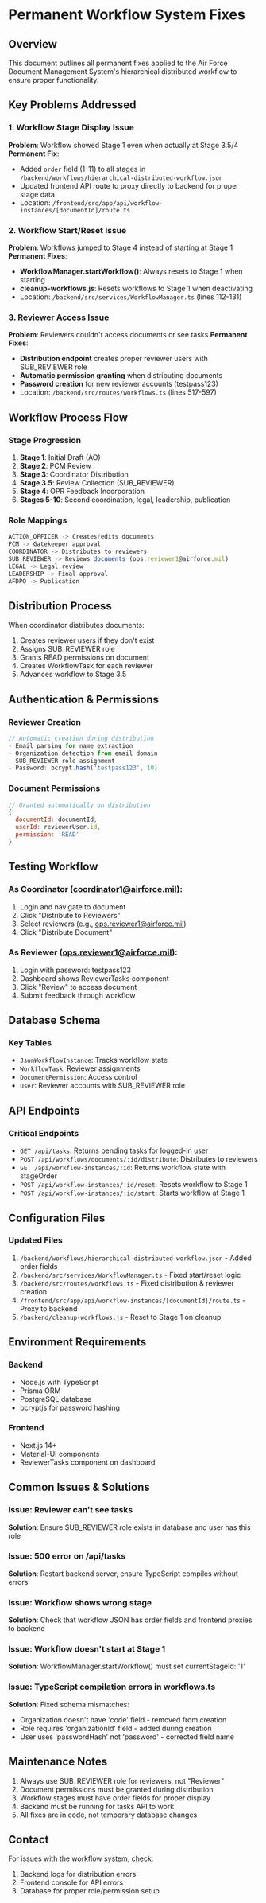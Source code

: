 # Permanent Workflow System Fixes

## Overview
This document outlines all permanent fixes applied to the Air Force Document Management System's hierarchical distributed workflow to ensure proper functionality.

## Key Problems Addressed

### 1. Workflow Stage Display Issue
**Problem**: Workflow showed Stage 1 even when actually at Stage 3.5/4
**Permanent Fix**:
- Added `order` field (1-11) to all stages in `/backend/workflows/hierarchical-distributed-workflow.json`
- Updated frontend API route to proxy directly to backend for proper stage data
- Location: `/frontend/src/app/api/workflow-instances/[documentId]/route.ts`

### 2. Workflow Start/Reset Issue
**Problem**: Workflows jumped to Stage 4 instead of starting at Stage 1
**Permanent Fixes**:
- **WorkflowManager.startWorkflow()**: Always resets to Stage 1 when starting
- **cleanup-workflows.js**: Resets workflows to Stage 1 when deactivating
- Location: `/backend/src/services/WorkflowManager.ts` (lines 112-131)

### 3. Reviewer Access Issue
**Problem**: Reviewers couldn't access documents or see tasks
**Permanent Fixes**:
- **Distribution endpoint** creates proper reviewer users with SUB_REVIEWER role
- **Automatic permission granting** when distributing documents
- **Password creation** for new reviewer accounts (testpass123)
- Location: `/backend/src/routes/workflows.ts` (lines 517-597)

## Workflow Process Flow

### Stage Progression
1. **Stage 1**: Initial Draft (AO)
2. **Stage 2**: PCM Review
3. **Stage 3**: Coordinator Distribution
4. **Stage 3.5**: Review Collection (SUB_REVIEWER)
5. **Stage 4**: OPR Feedback Incorporation
6. **Stages 5-10**: Second coordination, legal, leadership, publication

### Role Mappings
```javascript
ACTION_OFFICER -> Creates/edits documents
PCM -> Gatekeeper approval
COORDINATOR -> Distributes to reviewers
SUB_REVIEWER -> Reviews documents (ops.reviewer1@airforce.mil)
LEGAL -> Legal review
LEADERSHIP -> Final approval
AFDPO -> Publication
```

## Distribution Process

When coordinator distributes documents:
1. Creates reviewer users if they don't exist
2. Assigns SUB_REVIEWER role
3. Grants READ permissions on document
4. Creates WorkflowTask for each reviewer
5. Advances workflow to Stage 3.5

## Authentication & Permissions

### Reviewer Creation
```javascript
// Automatic creation during distribution
- Email parsing for name extraction
- Organization detection from email domain
- SUB_REVIEWER role assignment
- Password: bcrypt.hash('testpass123', 10)
```

### Document Permissions
```javascript
// Granted automatically on distribution
{
  documentId: documentId,
  userId: reviewerUser.id,
  permission: 'READ'
}
```

## Testing Workflow

### As Coordinator (coordinator1@airforce.mil):
1. Login and navigate to document
2. Click "Distribute to Reviewers"
3. Select reviewers (e.g., ops.reviewer1@airforce.mil)
4. Click "Distribute Document"

### As Reviewer (ops.reviewer1@airforce.mil):
1. Login with password: testpass123
2. Dashboard shows ReviewerTasks component
3. Click "Review" to access document
4. Submit feedback through workflow

## Database Schema

### Key Tables
- `JsonWorkflowInstance`: Tracks workflow state
- `WorkflowTask`: Reviewer assignments
- `DocumentPermission`: Access control
- `User`: Reviewer accounts with SUB_REVIEWER role

## API Endpoints

### Critical Endpoints
- `GET /api/tasks`: Returns pending tasks for logged-in user
- `POST /api/workflows/documents/:id/distribute`: Distributes to reviewers
- `GET /api/workflow-instances/:id`: Returns workflow state with stageOrder
- `POST /api/workflow-instances/:id/reset`: Resets workflow to Stage 1
- `POST /api/workflow-instances/:id/start`: Starts workflow at Stage 1

## Configuration Files

### Updated Files
1. `/backend/workflows/hierarchical-distributed-workflow.json` - Added order fields
2. `/backend/src/services/WorkflowManager.ts` - Fixed start/reset logic
3. `/backend/src/routes/workflows.ts` - Fixed distribution & reviewer creation
4. `/frontend/src/app/api/workflow-instances/[documentId]/route.ts` - Proxy to backend
5. `/backend/cleanup-workflows.js` - Reset to Stage 1 on cleanup

## Environment Requirements

### Backend
- Node.js with TypeScript
- Prisma ORM
- PostgreSQL database
- bcryptjs for password hashing

### Frontend
- Next.js 14+
- Material-UI components
- ReviewerTasks component on dashboard

## Common Issues & Solutions

### Issue: Reviewer can't see tasks
**Solution**: Ensure SUB_REVIEWER role exists in database and user has this role

### Issue: 500 error on /api/tasks
**Solution**: Restart backend server, ensure TypeScript compiles without errors

### Issue: Workflow shows wrong stage
**Solution**: Check that workflow JSON has order fields and frontend proxies to backend

### Issue: Workflow doesn't start at Stage 1
**Solution**: WorkflowManager.startWorkflow() must set currentStageId: '1'

### Issue: TypeScript compilation errors in workflows.ts
**Solution**: Fixed schema mismatches:
- Organization doesn't have 'code' field - removed from creation
- Role requires 'organizationId' field - added during creation
- User uses 'passwordHash' not 'password' - corrected field name

## Maintenance Notes

1. Always use SUB_REVIEWER role for reviewers, not "Reviewer"
2. Document permissions must be granted during distribution
3. Workflow stages must have order fields for proper display
4. Backend must be running for tasks API to work
5. All fixes are in code, not temporary database changes

## Contact
For issues with the workflow system, check:
1. Backend logs for distribution errors
2. Frontend console for API errors
3. Database for proper role/permission setup